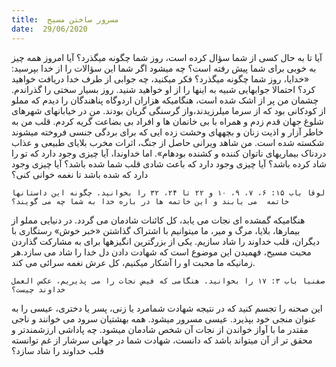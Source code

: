 ```yaml
---
title:  مسرور ساختن مسیح
date:  29/06/2020
---
```


آیا تا به حال کسی از شما سؤال کرده است، روز شما چگونه میگذرد؟  آیا امروز همه چیز به خوبی برای شما پیش رفته است؟  چه میشود اگر شما این سؤالات را از خدا بپرسید: «خدایا، روز شما چگونه میگذرد؟  فکر میکنید، چه جوابی از طرف خدا دریافت خواهید کرد؟ احتمالا جوابهایی شبیه به اینها را از او خواهید شنید. روز بسیار سختی را گذراندم. چشمان من پر از اشک شده است، هنگامیکه هزاران اردوگاه پناهندگان را دیدم که مملو از کودکانی بود که از سرما میلرزیدند،واز گرسنگی گریان بودند. من در خیابانهای شهرهای شلوغ جهان قدم زدم و همراه با بی خانمان ها و افراد بی بضاعت گریه کردم. قلب من به خاطر آزار و اذیت زنان و بچههای وحشت زده ایی که برای بردگی جنسی فروخته میشوند شکسته شده است. من شاهد ویرانی حاصل از جنگ، اثرات مخرب بلایای طبیعی و عذاب دردناک بیماریهای ناتوان کننده و کشنده بودهام».  اما خداوندا، آیا چیزی وجود دارد که تو را شاد کرده باشد؟ آیا چیزی وجود دارد که باعث شادی قلب شما شده باشد؟ آیا چیزی وجود دارد که شده باشد تا نغمه خوانی کنی؟

`لوقا باب ۱۵: ۶، ۷، ۹، ۱۰ و ۲۲ تا ۲۴، ۳۲ را بخوانید. چگونه این داستانها خاتمه  می یابند و این خاتمه ها در باره خدا به شما چه می گویند؟`

هنگامیکه گمشده ای نجات می یابد، کل کائنات شادمان می گردد. در دنیایی مملو از بیمارها، بلایا، مرگ و میر، ما میتوانیم با اشتراک گذاشتن «خبر خوش» رستگاری با دیگران، قلب خداوند را شاد سازیم. یکی از بزرگترین انگیزهها برای به مشارکت گذاردن محبت مسیح، فهمیدن این موضوع است که شهادت دادن دل خدا را شاد می سازد.هر زمانیکه ما محبت او را آشکار میکنیم، کل عرش نغمه سرائی می کند.

`صفنیا باب ۳: ۱۷ را بخوانید. هنگامی که فیض نجات را می پذیریم، عکس العمل خداوند چیست؟`

این صحنه را تجسم کنید که در نتیجه شهادت شمامرد یا زنی، پسر یا دختری، عیسی را به عنوان منجی خود بپذیرد. عیسی مسرور میشود. همه بهشتیان سرود می خوانند و ناجی مقتدر ما با آواز خواندن از نجات آن شخص شادمان میشود. چه پاداشی ارزشمندتر و محقق تر از آن میتواند باشد که دانست، شهادت شما در جهانی سرشار از غم توانسته قلب خداوند را شاد سازد؟